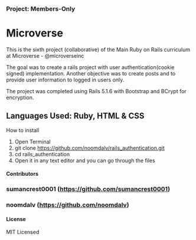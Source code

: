 ### Project: Members-Only

# Microverse

This is the sixth project (collaborative) of the Main Ruby on Rails curriculum at Microverse - @microverseinc

The goal was to create a rails project with user authentication(cookie signed) implementation. 
Another objective was to create posts and to provide user information to logged in users only.

The project was completed using Rails 5.1.6 with Bootstrap and BCrypt for encryption.

## Languages Used: Ruby, HTML & CSS

How to install

1. Open Terminal
2. git clone https://github.com/noomdalv/rails_authentication.git
3. cd rails_authentication
4. Open it in any text editor and you can go through the files


#### Contributors
### sumancrest0001 (https://github.com/sumancrest0001)

### noomdalv (https://github.com/noomdalv)


#### License

MIT Licensed
